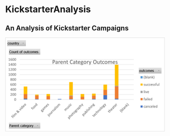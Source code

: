 # KickstarterAnalysis
## An Analysis of Kickstarter Campaigns
![image_name](https://github.com/raneymjohnGit/KickstarterAnalysis/blob/main/Parent_Category_Outcomes.png)
